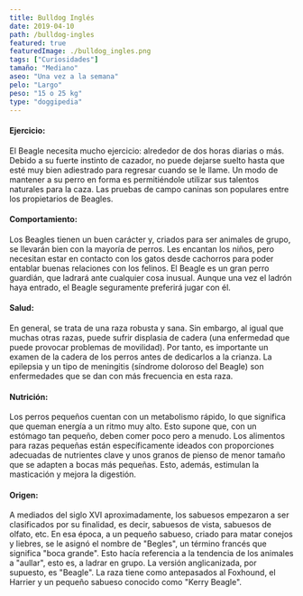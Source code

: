 ```yaml
---
title: Bulldog Inglés
date: 2019-04-10
path: /bulldog-ingles
featured: true
featuredImage: ./bulldog_ingles.png
tags: ["Curiosidades"]
tamaño: "Mediano"
aseo: "Una vez a la semana"
pelo: "Largo"
peso: "15 o 25 kg"
type: "doggipedia"
---
```


#### Ejercicio:

El Beagle necesita mucho ejercicio: alrededor de dos horas diarias o más. Debido a su fuerte instinto de cazador, no puede dejarse suelto hasta que esté muy bien adiestrado para regresar cuando se le llame. Un modo de mantener a su perro en forma es permitiéndole utilizar sus talentos naturales para la caza. Las pruebas de campo caninas son populares entre los propietarios de Beagles.

#### Comportamiento:

Los Beagles tienen un buen carácter y, criados para ser animales de grupo, se llevarán bien con la mayoría de perros. Les encantan los niños, pero necesitan estar en contacto con los gatos desde cachorros para poder entablar buenas relaciones con los felinos. El Beagle es un gran perro guardián, que ladrará ante cualquier cosa inusual. Aunque una vez el ladrón haya entrado, el Beagle seguramente preferirá jugar con él.

#### Salud:

En general, se trata de una raza robusta y sana. Sin embargo, al igual que muchas otras razas, puede sufrir displasia de cadera (una enfermedad que puede provocar problemas de movilidad). Por tanto, es importante un examen de la cadera de los perros antes de dedicarlos a la crianza. La epilepsia y un tipo de meningitis (síndrome doloroso del Beagle) son enfermedades que se dan con más frecuencia en esta raza.

#### Nutrición:

Los perros pequeños cuentan con un metabolismo rápido, lo que significa que queman energía a un ritmo muy alto. Esto supone que, con un estómago tan pequeño, deben comer poco pero a menudo. Los alimentos para razas pequeñas están específicamente ideados con proporciones adecuadas de nutrientes clave y unos granos de pienso de menor tamaño que se adapten a bocas más pequeñas. Esto, además, estimulan la masticación y mejora la digestión.

#### Origen:

A mediados del siglo XVI aproximadamente, los sabuesos empezaron a ser clasificados por su finalidad, es decir, sabuesos de vista, sabuesos de olfato, etc. En esa época, a un pequeño sabueso, criado para matar conejos y liebres, se le asignó el nombre de "Begles", un término francés que significa "boca grande". Esto hacía referencia a la tendencia de los animales a "aullar", esto es, a ladrar en grupo. La versión anglicanizada, por supuesto, es "Beagle". La raza tiene como antepasados al Foxhound, el Harrier y un pequeño sabueso conocido como "Kerry Beagle".


